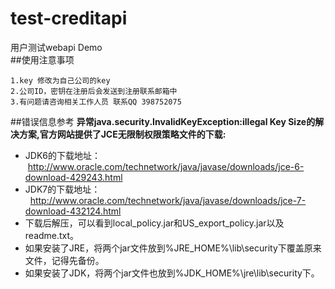 # test-creditapi
用户测试webapi Demo    
##使用注意事项

	1.key 修改为自己公司的key
	2.公司ID，密钥在注册后会发送到注册联系邮箱中
	3.有问题请咨询相关工作人员 联系QQ 398752075
##错误信息参考
**异常java.security.InvalidKeyException:illegal Key Size的解决方案,官方网站提供了JCE无限制权限策略文件的下载:**
* JDK6的下载地址：   http://www.oracle.com/technetwork/java/javase/downloads/jce-6-download-429243.html
* JDK7的下载地址：    http://www.oracle.com/technetwork/java/javase/downloads/jce-7-download-432124.html
* 下载后解压，可以看到local_policy.jar和US_export_policy.jar以及readme.txt。
* 如果安装了JRE，将两个jar文件放到%JRE_HOME%\lib\security下覆盖原来文件，记得先备份。
* 如果安装了JDK，将两个jar文件也放到%JDK_HOME%\jre\lib\security下。
